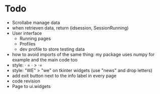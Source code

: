# Todo
- Scrollabe manage data
- when retrieven data, return (idsession, SessionRunning)
- User interface
  - Running pages
  - Profiles
  - dev profile to store testing data
- how to avoid imports of the same thing: my package uses numpy for example and the main code too
- style: · = · > ·=
- style: "WE" > "we" on tkinter widgets (use "news" and drop letters)
- add exit button next to the info label in every page
- code revision
- Page to ui.widgets